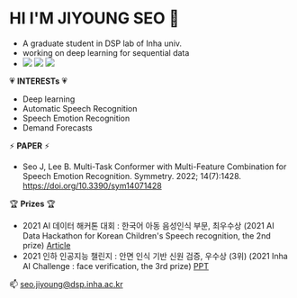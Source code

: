 # HI I'M JIYOUNG SEO 👋
- A graduate student in DSP lab of Inha univ.
- working on deep learning for sequential data
- <img src="https://img.shields.io/badge/-A8B9CC?style=flat-square&logo=C&logoColor=white"/></a>
<img src="https://img.shields.io/badge/Python-3766AB?style=flat-square&logo=Python&logoColor=white"/></a>
<img src="https://img.shields.io/badge/Pytorch-EE4C2C?style=flat-square&logo=Pytorch&logoColor=white"/></a>


💗 **INTERESTs** 💗
- Deep learning
- Automatic Speech Recognition
- Speech Emotion Recognition
- Demand Forecasts


⚡ **PAPER** ⚡
- Seo J, Lee B. Multi-Task Conformer with Multi-Feature Combination for Speech Emotion Recognition. Symmetry. 2022; 14(7):1428. https://doi.org/10.3390/sym14071428

🏆 **Prizes** 🏆
- 2021 AI 데이터 해커톤 대회 : 한국어 아동 음성인식 부문, 최우수상 (2021 AI Data Hackathon for Korean Children's Speech recognition, the 2nd prize) [Article](http://www.lecturernews.com/news/articleView.html?idxno=86979)
- 2021 인하 인공지능 챌린지 : 안면 인식 기반 신원 검증, 우수상 (3위) (2021 Inha AI Challenge : face verification, the 3rd prize) [PPT](https://aix.inha.ac.kr/?page_id=3841&vid=7)
 

📫 seo.jiyoung@dsp.inha.ac.kr

<!--
**jade0520/jade0520** is a ✨ _special_ ✨ repository because its `README.md` (this file) appears on your GitHub profile.

Here are some ideas to get you started:

- 🔭 I’m currently working on ...
- 🌱 I’m currently learning ...
- 👯 I’m looking to collaborate on ...
- 🤔 I’m looking for help with ...
- 💬 Ask me about ...
- 📫 How to reach me: ...
- 😄 Pronouns: ...
- ⚡ Fun fact: ...
-->
